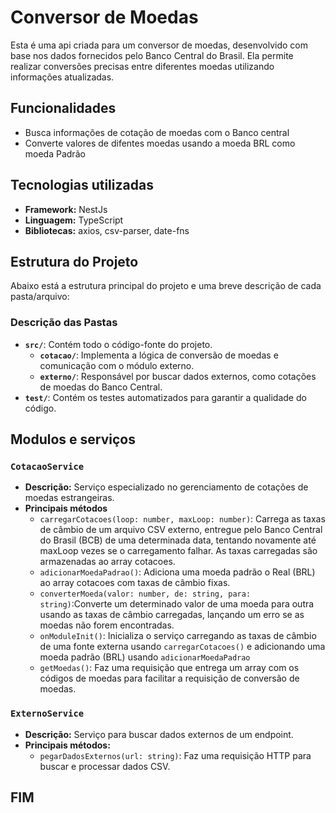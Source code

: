 # Conversor de Moedas

Esta é uma api criada para um conversor de moedas, desenvolvido com base nos dados fornecidos pelo Banco Central do Brasil. Ela permite realizar conversões precisas entre diferentes moedas utilizando informações atualizadas.

## Funcionalidades

- Busca informações de cotação de moedas com o Banco central
- Converte valores de difentes moedas usando a moeda BRL como moeda Padrão

## Tecnologias utilizadas

- **Framework:** NestJs
- **Linguagem:** TypeScript
- **Bibliotecas:** axios, csv-parser, date-fns

## Estrutura do Projeto

Abaixo está a estrutura principal do projeto e uma breve descrição de cada pasta/arquivo:

### Descrição das Pastas

- **`src/`**: Contém todo o código-fonte do projeto.
    - **`cotacao/`**: Implementa a lógica de conversão de moedas e comunicação com o módulo externo.
    - **`externo/`**: Responsável por buscar dados externos, como cotações de moedas do Banco Central.
- **`test/`**: Contém os testes automatizados para garantir a qualidade do código.

## Modulos e serviços

### `CotacaoService`

- **Descrição:** Serviço especializado no gerenciamento de cotações de moedas estrangeiras.
- **Principais métodos**
    - `carregarCotacoes(loop: number, maxLoop: number)`: Carrega as taxas de câmbio de um arquivo CSV externo, entregue pelo Banco Central do Brasil (BCB) de uma determinada data, tentando novamente até maxLoop vezes se o carregamento falhar. As taxas carregadas são armazenadas ao array cotacoes.
    - `adicionarMoedaPadrao()`: Adiciona uma moeda padrão o Real (BRL) ao array cotacoes com taxas de câmbio fixas.
    - `converterMoeda(valor: number, de: string, para: string)`:Converte um determinado valor de uma moeda para outra usando as taxas de câmbio carregadas, lançando um erro se as moedas não forem encontradas.
    - `onModuleInit()`: Inicializa o serviço carregando as taxas de câmbio de uma fonte externa usando `carregarCotacoes()` e adicionando uma moeda padrão (BRL) usando `adicionarMoedaPadrao`
    - `getMoedas()`: Faz uma requisição que entrega um array com os códigos de moedas para facilitar a requisição de conversão de moedas.

### `ExternoService`

- **Descrição:** Serviço para buscar dados externos de um endpoint.
- **Principais métodos:** 
    - `pegarDadosExternos(url: string)`: Faz uma requisição HTTP para buscar e processar dados CSV.

## FIM
